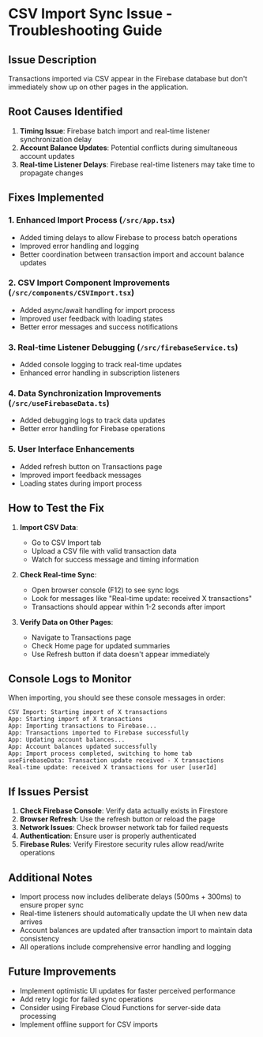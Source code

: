 # CSV Import Sync Issue - Troubleshooting Guide

## Issue Description
Transactions imported via CSV appear in the Firebase database but don't immediately show up on other pages in the application.

## Root Causes Identified
1. **Timing Issue**: Firebase batch import and real-time listener synchronization delay
2. **Account Balance Updates**: Potential conflicts during simultaneous account updates
3. **Real-time Listener Delays**: Firebase real-time listeners may take time to propagate changes

## Fixes Implemented

### 1. Enhanced Import Process (`/src/App.tsx`)
- Added timing delays to allow Firebase to process batch operations
- Improved error handling and logging
- Better coordination between transaction import and account balance updates

### 2. CSV Import Component Improvements (`/src/components/CSVImport.tsx`)
- Added async/await handling for import process
- Improved user feedback with loading states
- Better error messages and success notifications

### 3. Real-time Listener Debugging (`/src/firebaseService.ts`)
- Added console logging to track real-time updates
- Enhanced error handling in subscription listeners

### 4. Data Synchronization Improvements (`/src/useFirebaseData.ts`)
- Added debugging logs to track data updates
- Better error handling for Firebase operations

### 5. User Interface Enhancements
- Added refresh button on Transactions page
- Improved import feedback messages
- Loading states during import process

## How to Test the Fix

1. **Import CSV Data**:
   - Go to CSV Import tab
   - Upload a CSV file with valid transaction data
   - Watch for success message and timing information

2. **Check Real-time Sync**:
   - Open browser console (F12) to see sync logs
   - Look for messages like "Real-time update: received X transactions"
   - Transactions should appear within 1-2 seconds after import

3. **Verify Data on Other Pages**:
   - Navigate to Transactions page
   - Check Home page for updated summaries
   - Use Refresh button if data doesn't appear immediately

## Console Logs to Monitor

When importing, you should see these console messages in order:
```
CSV Import: Starting import of X transactions
App: Starting import of X transactions
App: Importing transactions to Firebase...
App: Transactions imported to Firebase successfully
App: Updating account balances...
App: Account balances updated successfully
App: Import process completed, switching to home tab
useFirebaseData: Transaction update received - X transactions
Real-time update: received X transactions for user [userId]
```

## If Issues Persist

1. **Check Firebase Console**: Verify data actually exists in Firestore
2. **Browser Refresh**: Use the refresh button or reload the page
3. **Network Issues**: Check browser network tab for failed requests
4. **Authentication**: Ensure user is properly authenticated
5. **Firebase Rules**: Verify Firestore security rules allow read/write operations

## Additional Notes

- Import process now includes deliberate delays (500ms + 300ms) to ensure proper sync
- Real-time listeners should automatically update the UI when new data arrives
- Account balances are updated after transaction import to maintain data consistency
- All operations include comprehensive error handling and logging

## Future Improvements

- Implement optimistic UI updates for faster perceived performance
- Add retry logic for failed sync operations
- Consider using Firebase Cloud Functions for server-side data processing
- Implement offline support for CSV imports
